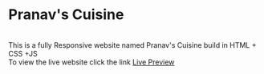 <h1>Pranav's Cuisine</h1><br>
This is a fully Responsive website named Pranav's Cuisine build in HTML + CSS +JS <br>
To view the live website click the link <a href="https://63fc36f3d530cb0009e18ff1--cheerful-cannoli-f9bd15.netlify.app/">Live Preview</a>
  
